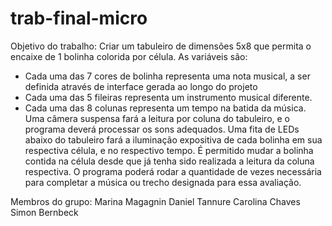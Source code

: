 # trab-final-micro

Objetivo do trabalho:
Criar um tabuleiro de dimensões 5x8 que permita o encaixe de 1 bolinha colorida por célula. 
As variáveis são:
* Cada uma das 7 cores de bolinha representa uma nota musical, a ser definida através de interface gerada ao 
longo do projeto
* Cada uma das 5 fileiras representa um instrumento musical diferente.
* Cada uma das 8 colunas representa um tempo na batida da música.
Uma câmera suspensa fará a leitura por coluna do tabuleiro, e o programa deverá processar os sons adequados. 
Uma fita de LEDs abaixo do tabuleiro fará a iluminação expositiva de cada bolinha em sua respectiva célula,
e no respectivo tempo. 
É permitido mudar a bolinha contida na célula desde que já tenha sido realizada a leitura da coluna respectiva.
O programa poderá rodar a quantidade de vezes necessária para completar a música ou trecho designada para
essa avaliação.

Membros do grupo:
Marina Magagnin
Daniel Tannure
Carolina Chaves
Simon Bernbeck
